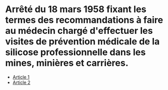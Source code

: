 # Arrêté du 18 mars 1958 fixant les termes des recommandations à faire au médecin chargé d'effectuer les visites de prévention médicale de la silicose professionnelle dans les mines, minières et carrières.

- [Article 1](article-1.md)
- [Article 2](article-2.md)
